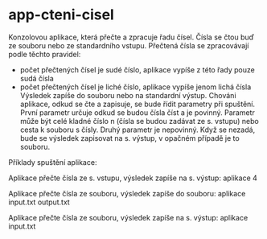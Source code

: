 ﻿# app-cteni-cisel
Konzolovou aplikace, která přečte a zpracuje řadu čísel. Čísla se čtou buď ze souboru nebo ze standardního vstupu. Přečtená čísla se zpracovávají podle těchto pravidel:
- počet přečtených čísel je sudé číslo, aplikace vypíše z této řady pouze sudá čísla
- počet přečtených čísel je liché číslo, aplikace vypíše jenom lichá čísla
Výsledek zapíše do souboru nebo na standardní výstup. Chováni aplikace, odkud se čte a zapisuje, se bude řídit parametry při spuštění. 
První parametr určuje odkud se budou čísla číst a je povinný. Parametr může být celé kladné číslo n (čísla se budou zadávat ze s. vstupu) nebo cesta k souboru s čísly. 
Druhý parametr je nepovinný. Když se nezadá, bude se výsledek zapisovat na s. výstup, v opačném případě je to souboru.
 
Příklady spuštění aplikace:
 
Aplikace přečte čísla ze s. vstupu, výsledek zapíše na s. výstup:
aplikace 4

Aplikace přečte čísla ze souboru, výsledek zapíše do souboru:
aplikace input.txt output.txt

Aplikace přečte čísla ze souboru, výsledek zapíše na s. výstup:
aplikace input.txt 
